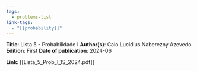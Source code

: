 ```yaml
---
tags:
  - problems-list
link-tags:
  - "[[probability]]"
---
```

**Title**: Lista 5 - Probabilidade I
**Author(s)**: Caio Lucidius Naberezny Azevedo
**Edition**: First
**Date of publication**: 2024-06

**Link**: [[Lista_5_Prob_I_1S_2024.pdf]]


